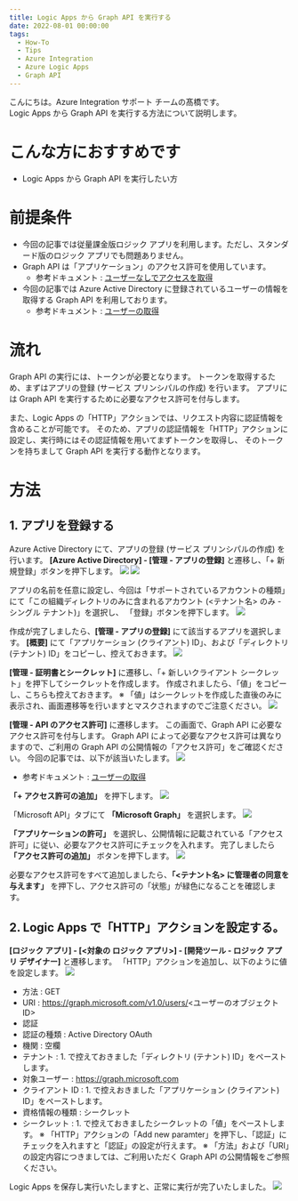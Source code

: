 ```yaml
---
title: Logic Apps から Graph API を実行する
date: 2022-08-01 00:00:00
tags:
  - How-To
  - Tips
  - Azure Integration
  - Azure Logic Apps 
  - Graph API
---
```


こんにちは。Azure Integration サポート チームの髙橋です。  
Logic Apps から Graph API を実行する方法について説明します。

# こんな方におすすめです
- Logic Apps から Graph API を実行したい方

# 前提条件
- 今回の記事では従量課金版ロジック アプリを利用します。ただし、スタンダード版のロジック アプリでも問題ありません。
- Graph API は「アプリケーション」のアクセス許可を使用しています。
  - 参考ドキュメント : [ユーザーなしでアクセスを取得](https://docs.microsoft.com/ja-jp/graph/auth-v2-service)
- 今回の記事では Azure Active Directory に登録されているユーザーの情報を取得する Graph API を利用しております。
  - 参考ドキュメント : [ユーザーの取得](https://docs.microsoft.com/ja-jp/graph/api/user-get?view=graph-rest-1.0&tabs=http)

# 流れ
Graph API の実行には、トークンが必要となります。
トークンを取得するため、まずはアプリの登録 (サービス プリンシパルの作成) を行います。
アプリには Graph API を実行するために必要なアクセス許可を付与します。

また、Logic Apps の「HTTP」アクションでは、リクエスト内容に認証情報を含めることが可能です。
そのため、アプリの認証情報を「HTTP」アクションに設定し、実行時にはその認証情報を用いてまずトークンを取得し、
そのトークンを持ちまして Graph API を実行する動作となります。

# 方法
## 1. アプリを登録する
Azure Active Directory にて、アプリの登録 (サービス プリンシパルの作成) を行います。
**[Azure Active Directory] - [管理 - アプリの登録]** と遷移し、「+ 新規登録」ボタンを押下します。
![](./Integration-graphApi/create_application01.PNG)
![](./Integration-logAlertRule/create-logicapp01.png)


アプリの名前を任意に設定し、今回は「サポートされているアカウントの種類」にて「この組織ディレクトリのみに含まれるアカウント (<テナント名> のみ - シングル テナント)」を選択し、
「登録」ボタンを押下します。
![](./Integration-graphApi/create_application02.PNG)

作成が完了しましたら、**[管理 - アプリの登録]** にて該当するアプリを選択します。
**[概要]** にて「アプリケーション (クライアント) ID」、および「ディレクトリ (テナント) ID」をコピーし、控えておきます。
![](./Integration-graphApi/create_application03.PNG)

**[管理 - 証明書とシークレット]** に遷移し、「+ 新しいクライアント シークレット」を押下してシークレットを作成します。
作成されましたら、「値」をコピーし、こちらも控えておきます。
※ 「値」はシークレットを作成した直後のみに表示され、画面遷移等を行いますとマスクされますのでご注意ください。
![](./Integration-graphApi/create_application04.PNG)

**[管理 - API のアクセス許可]** に遷移します。
この画面で、Graph API に必要なアクセス許可を付与します。
Graph API によって必要なアクセス許可は異なりますので、ご利用の Graph API の公開情報の「アクセス許可」をご確認ください。
今回の記事では、以下が該当いたします。
![](./Integration-graphApi/create_application05.PNG)
- 参考ドキュメント : [ユーザーの取得](https://docs.microsoft.com/ja-jp/graph/api/user-get?view=graph-rest-1.0&tabs=http#permissions)

**「+ アクセス許可の追加」** を押下します。
![](./Integration-graphApi/create_application06.PNG)

「Microsoft API」タブにて **「Microsoft Graph」** を選択します。
![](./Integration-graphApi/create_application07.PNG)

**「アプリケーションの許可」** を選択し、公開情報に記載されている「アクセス許可」に従い、必要なアクセス許可にチェックを入れます。
完了しましたら **「アクセス許可の追加」** ボタンを押下します。
![](./Integration-graphApi/create_application07.PNG)

必要なアクセス許可をすべて追加しましたら、**「<テナント名> に管理者の同意を与えます」** を押下し、アクセス許可の「状態」が緑色になることを確認します。

## 2. Logic Apps で「HTTP」アクションを設定する。
**[ロジック アプリ] - [<対象の ロジック アプリ>] - [開発ツール - ロジック アプリ デザイナー]** と遷移します。
「HTTP」アクションを追加し、以下のように値を設定します。
![](./Integration-graphApi/set_http01.PNG)
- 方法 : GET
- URI : https://graph.microsoft.com/v1.0/users/<ユーザーのオブジェクト ID>
- 認証
 - 認証の種類 : Active Directory OAuth
 - 機関 : 空欄
 - テナント : 1. で控えておきました「ディレクトリ (テナント) ID」をペーストします。
 - 対象ユーザー : https://graph.microsoft.com
 - クライアント ID : 1. で控えおきました「アプリケーション (クライアント) ID」をペーストします。
 - 資格情報の種類 : シークレット
 - シークレット : 1. で控えておきましたシークレットの「値」をペーストします。
※ 「HTTP」アクションの「Add new paramter」を押下し、「認証」にチェックを入れますと「認証」の設定が行えます。
※ 「方法」および「URI」の設定内容につきましては、ご利用いただく Graph API の公開情報をご参照ください。

Logic Apps を保存し実行いたしますと、正常に実行が完了いたしました。
![](./Integration-graphApi/result01.PNG)
